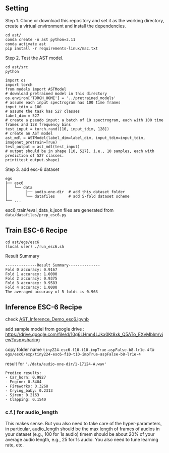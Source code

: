 ## Setting
Step 1. Clone or download this repository and set it as the working directory, create a virtual environment and install the dependencies.
```shell
cd ast/ 
conda create -n ast python=3.11
conda activate ast
pip install -r requirements-linux/mac.txt 
```
Step 2. Test the AST model.

```shell
cd ast/src
python 
```

```shell
import os 
import torch
from models import ASTModel 
# download pretrained model in this directory
os.environ['TORCH_HOME'] = '../pretrained_models'  
# assume each input spectrogram has 100 time frames
input_tdim = 100
# assume the task has 527 classes
label_dim = 527
# create a pseudo input: a batch of 10 spectrogram, each with 100 time frames and 128 frequency bins 
test_input = torch.rand([10, input_tdim, 128]) 
# create an AST model
ast_mdl = ASTModel(label_dim=label_dim, input_tdim=input_tdim, imagenet_pretrain=True)
test_output = ast_mdl(test_input) 
# output should be in shape [10, 527], i.e., 10 samples, each with prediction of 527 classes. 
print(test_output.shape)  
```

Step 3. add esc-6 dataset
```text
egs
├── esc6
│   └── data                
│        ├── audio-one-dir  # add this dataset folder
│        └── datafiles      # add 5-fold dataset scheme
└── ...

```
esc6_train/eval_data_k.json files are generated from `data/datafiles/prep_esc6.py`

## Train ESC-6 Recipe
```shell
cd ast/egs/esc6
(local user) ./run_esc6.sh
```

Result Summary
```text
--------------Result Summary--------------
Fold 0 accuracy: 0.9167
Fold 1 accuracy: 1.0000
Fold 2 accuracy: 0.9375
Fold 3 accuracy: 0.9583
Fold 4 accuracy: 1.0000
The averaged accuracy of 5 folds is 0.963
```

## Inference ESC-6 Recipe
check [AST_Inference_Demo_esc6.ipynb](AST_Inference_Demo_esc6.ipynb)

add sample model from google drive : 
https://drive.google.com/file/d/10g6LHmn4LJkx0Kt8xk_Q5ATo_EXyMblm/view?usp=sharing

copy folder name `tiny224-esc6-f10-t10-impTrue-aspFalse-b8-lr1e-4` to `egs/esc6/exp/tiny224-esc6-f10-t10-impTrue-aspFalse-b8-lr1e-4`

result for `'./data/audio-one-dir/1-17124-A.wav'`
```text
Predice results:
- Car_horn: 0.9827
- Engine: 0.3404
- Fireworks: 0.3268
- Crying_baby: 0.2313
- Siren: 0.2163
- Clapping: 0.1540
```

### c.f.) for audio_length
This makes sense. But you also need to take care of the hyper-parameters, in particular, audio_length should be the max length of frames of audios in your dataset (e.g., 100 for 1s audio) timem should be about 20% of your average audio length, e.g., 25 for 1s audio. You also need to tune learning rate, etc.

